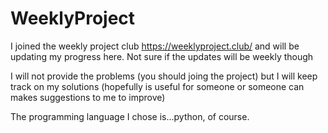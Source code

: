 # WeeklyProject
I joined the weekly project club https://weeklyproject.club/ and will be updating my progress here. Not sure if the updates will be weekly though 

I will not provide the problems (you should joing the project) but I will keep track on my solutions (hopefully is useful for someone or someone can makes suggestions to me to improve)

The programming language I chose is...python, of course.
